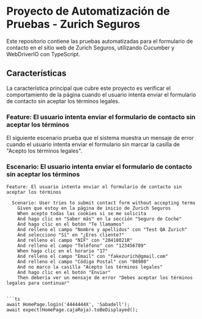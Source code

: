 # Proyecto de Automatización de Pruebas - Zurich Seguros

Este repositorio contiene las pruebas automatizadas para el formulario de contacto en el sitio web de Zurich Seguros, utilizando Cucumber y WebDriverIO con TypeScript.

## Características

La característica principal que cubre este proyecto es verificar el comportamiento de la página cuando el usuario intenta enviar el formulario de contacto sin aceptar los términos legales.

### Feature: El usuario intenta enviar el formulario de contacto sin aceptar los términos

El siguiente escenario prueba que el sistema muestra un mensaje de error cuando el usuario intenta enviar el formulario sin marcar la casilla de "Acepto los términos legales".

### Escenario: El usuario intenta enviar el formulario de contacto sin aceptar los términos

```gherkin
Feature: El usuario intenta enviar el formulario de contacto sin aceptar los términos

  Scenario: User tries to submit contact form without accepting terms
    Given que estoy en la página de inicio de Zurich Seguros
    When acepto todas las cookies si se me solicita
    And hago clic en "Saber más" en la sección "Seguro de Coche"
    And hago clic en el botón "Te llamamos"
    And relleno el campo "Nombre y apellidos" con "Test QA Zurich"
    And selecciono "Sí" en "¿Eres cliente?"
    And relleno el campo "NIF" con "20418021R"
    And relleno el campo "Teléfono" con "123456789"
    When hago clic en el horario "17"
    And relleno el campo "Email" con "fakezurich@gmail.com"
    And relleno el campo "Código Postal" con "08980"
    And no marco la casilla "Acepto los términos legales"
    And hago clic en el botón "Enviar"
    Then debería ver un mensaje de error "Debes aceptar los términos legales para continuar"


```ts
await HomePage.login('4444444X', 'Sabadell');
await expect(HomePage.cajaRoja).toBeDisplayed();
